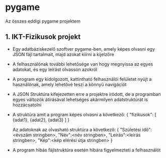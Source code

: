 # pygame
Az összes eddigi pygame projektem

## 1. IKT-Fizikusok projekt
- Egy adatbáziskezelő szoftver pygame-ben, amely képes olvasni egy JSON fájl tartalmait, majd azokat kiírni a kijelzőre
- A felhasználónak további lehetősége van hogy megnyissa az egyes adatokat, és egy leírást olvasson azokról
- A program egy kidolgozott, kattintható felhasználói felületet nyújt a használónak, amely lehetővé teszi a könnyű navigációt
- A JSON Struktúra kifejezetten erre a projektre íródott, de a programban egyes változók átírásával lehetséges akármilyen adatstruktúrát is hozzácsatolni
- A struktúra amit a program képes olvasni a következő:
  {
    "fizikusok": [
      {adat1}, {adat2}, {adat3}
    ]
  }

  Az adatoknak az olvasható struktúra a következő:
  {
    "Születési idő":<évszám stringben>,
    "Név":<név stringben>,
    "Leírás":<leírás stringben>,
    "Kép":<kép elérési útja stringben>
  }

- A program hibás fájlstruktúra esetén hibára figyelmezteti a felhasználót
